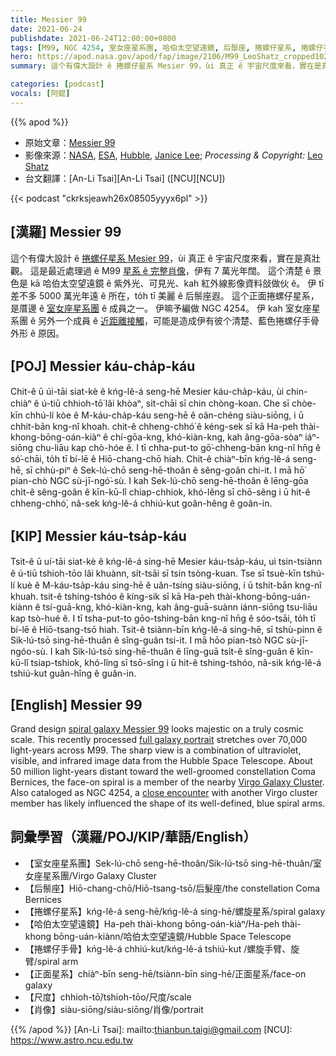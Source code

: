 ```yaml
---
title: Messier 99
date: 2021-06-24
publishdate: 2021-06-24T12:00:00+0800
tags: [M99, NGC 4254, 室女座星系團, 哈伯太空望遠鏡, 后鬃座, 捲螺仔星系, 捲螺仔手骨]
hero: https://apod.nasa.gov/apod/fap/image/2106/M99_LeoShatz_cropped1024.jpg
summary: 這个有偉大設計 ê 捲螺仔星系 Mesier 99，ùi 真正 ê 宇宙尺度來看，實在是真壯觀。

categories: [podcast]
vocals: [阿錕]
---
```


{{% apod %}}

- 原始文章：[Messier 99](https://apod.nasa.gov/apod/ap210624.html)
- 影像來源：[NASA](https://www.nasa.gov/), [ESA](https://www.esa.int), [Hubble](https://www.nasa.gov/mission_pages/hubble/main/index.html), [Janice Lee](https://www.linkedin.com/in/janiceleeastro/); *Processing & Copyright:* [Leo Shatz](https://www.astrobin.com/users/spinlock/)
- 台文翻譯：[An-Li Tsai][An-Li Tsai] ([NCU][NCU])

{{< podcast "ckrksjeawh26x08505yyyx6pl" >}}

## [漢羅] Messier 99
這个有偉大設計 ê [捲螺仔星系 Mesier 99][spiral galaxy Messier 99]，ùi 真正 ê 宇宙尺度來看，實在是真壯觀。
這是最近處理過 ê M99 [星系 ê 完整肖像][full galaxy portrait]，伊有 7 萬光年闊。
這个清楚 ê 景色是 kā 哈伯太空望遠鏡 ê 紫外光、可見光、kah 紅外線影像資料敆做伙 ê。
伊 tī 差不多 5000 萬光年遠 ê 所在，to̍h tī 美麗 ê 后鬃座遐。
這个正面捲螺仔星系，是厝邊 ê [室女座星系團][Virgo Galaxy Cluster] ê 成員之一。
伊嘛予編做 NGC 4254。
伊 kah 室女座星系團 ê 另外一个成員 ê [近距離接觸][close encounter]，可能是造成伊有彼个清楚、藍色捲螺仔手骨外形 ê 原因。




## [POJ] Messier káu-cha̍p-káu

Chit-ê ū úi-tāi siat-kè ê kńg-lê-á seng-hē Mesier káu-cha̍p-káu, ùi chin-chiàⁿ ê ú-tiū chhioh-tō͘ lâi khòaⁿ, si̍t-chāi sī chin chòng-koan.
Che sī chòe-kīn chhú-lí kòe ê M-káu-cha̍p-káu seng-hē ê oân-chéng siàu-siōng, i ū chhit-bān kng-nî khoah.
chit-ê chheng-chhó͘ ê kéng-sek sī kā Ha-peh thài-khong-bōng-oán-kiàⁿ ê chí-gōa-kng, khó-kiàn-kng, kah âng-gōa-sòaⁿ iáⁿ-siōng chu-liāu kap chò-hóe ê.
I tī chha-put-to gō͘-chheng-bān kng-nî hn̄g ê só͘-chāi, to̍h tī bí-lē ê Hiō-chang-chō hiah.
Chit-ê chiàⁿ-bīn kńg-lê-á seng-hē, sī chhù-piⁿ ê Sek-lú-chō seng-hē-thoân ê sêng-goân chi-it.
I mā hō͘ pian-chò NGC sù-jī-ngó͘-sù.
I kah Sek-lú-chō seng-hē-thoân ê lēng-gōa chi̍t-ê sêng-goân ê kīn-kū-lî chiap-chhiok, khó-lêng sī chō-sêng i ū hit-ê chheng-chhó͘, nâ-sek kńg-lê-á chhiú-kut goân-hêng ê goân-in.



## [KIP] Messier káu-tsa̍p-káu

Tsit-ê ū uí-tāi siat-kè ê kńg-lê-á sing-hē Mesier káu-tsa̍p-káu, uì tsin-tsiànn ê ú-tiū tshioh-tōo lâi khuànn, si̍t-tsāi sī tsin tsòng-kuan.
Tse sī tsuè-kīn tshú-lí kuè ê M-káu-tsa̍p-káu sing-hē ê uân-tsíng siàu-siōng, i ū tshit-bān kng-nî khuah.
tsit-ê tshing-tshóo ê kíng-sik sī kā Ha-peh thài-khong-bōng-uán-kiànn ê tsí-guā-kng, khó-kiàn-kng, kah âng-guā-suànn iánn-siōng tsu-liāu kap tsò-hué ê.
I tī tsha-put-to gōo-tshing-bān kng-nî hn̄g ê sóo-tsāi, to̍h tī bí-lē ê Hiō-tsang-tsō hiah.
Tsit-ê tsiànn-bīn kńg-lê-á sing-hē, sī tshù-pinn ê Sik-lú-tsō sing-hē-thuân ê sîng-guân tsi-it.
I mā hōo pian-tsò NGC sù-jī-ngóo-sù.
I kah Sik-lú-tsō sing-hē-thuân ê līng-guā tsi̍t-ê sîng-guân ê kīn-kū-lî tsiap-tshiok, khó-lîng sī tsō-sîng i ū hit-ê tshing-tshóo, nâ-sik kńg-lê-á tshiú-kut guân-hîng ê guân-in.




## [English] Messier 99
Grand design [spiral galaxy Messier 99][spiral galaxy Messier 99] looks majestic on a truly cosmic scale.
This recently processed [full galaxy portrait][full galaxy portrait] stretches over 70,000 light-years across M99.
The sharp view is a combination of ultraviolet, visible, and infrared image data from the Hubble Space Telescope.
About 50 million light-years distant toward the well-groomed constellation Coma Bernices, the face-on spiral is a member of the nearby [Virgo Galaxy Cluster][Virgo Galaxy Cluster].
Also cataloged as NGC 4254, a [close encounter][close encounter] with another Virgo cluster member has likely influenced the shape of its well-defined, blue spiral arms.




## 詞彙學習（漢羅/POJ/KIP/華語/English）


- 【室女座星系團】Sek-lú-chō seng-hē-thoân/Sik-lú-tsō sing-hē-thuân/室女座星系團/Virgo Galaxy Cluster
- 【后鬃座】Hiō-chang-chō/Hiō-tsang-tsō/后髮座/the constellation Coma Bernices
- 【捲螺仔星系】kńg-lê-á seng-hē/kńg-lê-á sing-hē/螺旋星系/spiral galaxy
- 【哈伯太空望遠鏡】Ha-peh thài-khong bōng-oán-kiàⁿ/Ha-peh thài-khong bōng-uán-kiànn/哈伯太空望遠鏡/Hubble Space Telescope
- 【捲螺仔手骨】kńg-lê-á chhiú-kut/kńg-lê-á tshiú-kut /螺旋手臂、旋臂/spiral arm
- 【正面星系】chiàⁿ-bīn seng-hē/tsiànn-bīn sing-hē/正面星系/face-on galaxy
- 【尺度】chhioh-tō͘/tshioh-tōo/尺度/scale
- 【肖像】siàu-siōng/siàu-siōng/肖像/portrait




{{% /apod %}}
[An-Li Tsai]: mailto:thianbun.taigi@gmail.com
[NCU]: https://www.astro.ncu.edu.tw

[spiral galaxy Messier 99]:https://www.nasa.gov/feature/goddard/2017/messier-99
[full galaxy portrait]:https://www.astrobin.com/8wpsp5/
[Virgo Galaxy Cluster]:https://apod.nasa.gov/apod/ap170624.html
[close encounter]:https://arxiv.org/abs/astro-ph/0505021
